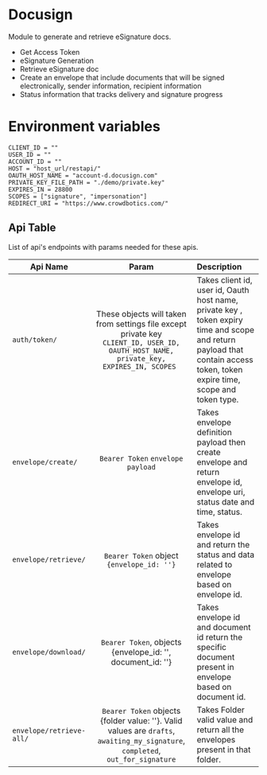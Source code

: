 # Docusign

Module to generate and retrieve eSignature docs.

- Get Access Token
- eSignature Generation
- Retrieve eSignature doc
- Create an envelope that include documents that will be signed electronically, sender information, recipient information
- Status information that tracks delivery and signature progress

# Environment variables

```
CLIENT_ID = ""
USER_ID = ""
ACCOUNT_ID = ""
HOST = "host_url/restapi/"
OAUTH_HOST_NAME = "account-d.docusign.com"
PRIVATE_KEY_FILE_PATH = "./demo/private.key"
EXPIRES_IN = 28800
SCOPES = ["signature", "impersonation"]
REDIRECT_URI = "https://www.crowdbotics.com/"
```

## Api Table
List of api's endpoints with params needed for these apis.

| Api Name                 |                                                                    Param                                                                    | Description                                                                                                                                                                 |
|--------------------------|:-------------------------------------------------------------------------------------------------------------------------------------------:|:----------------------------------------------------------------------------------------------------------------------------------------------------------------------------|
| `auth/token/`            | These objects will taken from settings file except private key <br/>`CLIENT_ID, USER_ID, OAUTH_HOST_NAME, private_key, EXPIRES_IN, SCOPES ` | Takes client id, user id, Oauth host name, private key , token expiry time and scope and return payload that contain access token, token expire time, scope and token type. |
| `envelope/create/`       |                                                      `Bearer Token` `envelope payload`                                                      | Takes envelope definition payload then create envelope and return envelope id, envelope uri, status date and time, status.                                                  |
| `envelope/retrieve/`     |                                                  `Bearer Token` object `{envelope_id: ''}`                                                  | Takes envelope id and return the status and data related to envelope based on envelope id.                                                                                  |
| `envelope/download/`     |                                         `Bearer Token`, objects {envelope_id: '', document_id: ''}                                          | Takes envelope id and document id return the specific document present in envelope based on document id.                                                                    |
| `envelope/retrieve-all/` |       `Bearer Token` objects {folder value: ''}. Valid values are `drafts`, `awaiting_my_signature`, `completed`, `out_for_signature`       | Takes Folder valid value and return all the envelopes present in that folder.                                                                                               |
